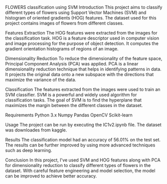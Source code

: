 FLOWERS classification using SVM
Introduction
This project aims to classify different types of flowers using Support Vector Machines (SVM) and histogram of oriented gradients (HOG) features. The dataset used for this project contains images of flowers from different classes.

Features Extraction
The HOG features were extracted from the images for the classification task. HOG is a feature descriptor used in computer vision and image processing for the purpose of object detection. It computes the gradient orientation histograms of regions of an image.

Dimensionality Reduction
To reduce the dimensionality of the feature space, Principal Component Analysis (PCA) was applied. PCA is a linear dimensionality reduction technique that helps in identifying patterns in data. It projects the original data onto a new subspace with the directions that maximize the variance of the data.

Classification
The features extracted from the images were used to train an SVM classifier. SVM is a powerful and widely used algorithm for classification tasks. The goal of SVM is to find the hyperplane that maximizes the margin between the different classes in the dataset.

Requirements
Python 3.x
Numpy
Pandas
OpenCV
Scikit-learn

Usage
The project can be run by executing the IC1v2.ipynb file. The dataset was downloades from kaggle.



Results
The classification model had an accuracy of 56.01% on the test set. The results can be further improved by using more advanced techniques such as deep learning.

Conclusion
In this project, I've used SVM and HOG features along with PCA for dimensionality reduction to classify different types of flowers in the dataset. With careful feature engineering and model selection, the model can be improved to achieve better accuracy.


